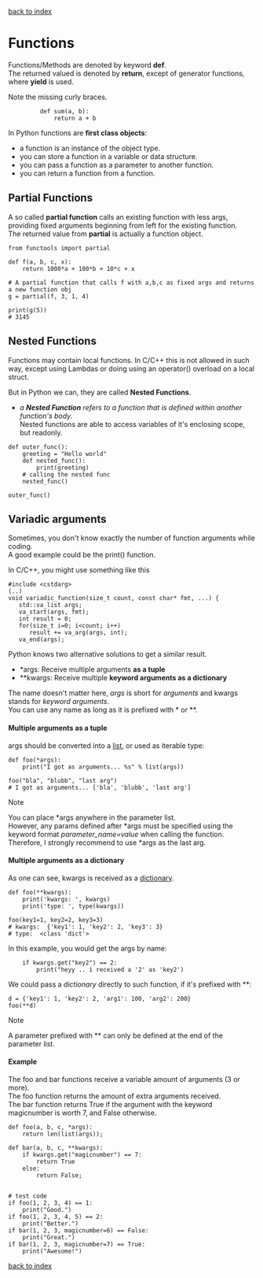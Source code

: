 [back to index](README.md)

# Functions

Functions/Methods are denoted by keyword **def**.  
The returned valued is denoted by **return**, except of generator functions, where **yield** is used.

Note the missing curly braces.
```
         def sum(a, b):
             return a + b
```

In Python functions are **first class objects**:
* a function is an instance of the object type.
* you can store a function in a variable or data structure.
* you can pass a function as a parameter to another function.
* you can return a function from a function.

## Partial Functions

A so called **partial function** calls an existing function with less args,
providing fixed arguments beginning from left for the existing function.  
The returned value from **partial** is actually a function object.
```
from functools import partial
 
def f(a, b, c, x):
    return 1000*a + 100*b + 10*c + x
 
# A partial function that calls f with a,b,c as fixed args and returns a new function obj
g = partial(f, 3, 1, 4)
 
print(g(5))
# 3145
```

## Nested Functions

Functions may contain local functions. In C/C++ this is not allowed in such way, except using Lambdas or doing using an operator() overload on a local struct.

But in Python we can, they are called **Nested Functions**.
* *a **Nested Function** refers to a function that is defined within another function's body.*  
Nested functions are able to access variables of it's enclosing scope, but readonly.

```
def outer_func():
    greeting = "Hello world"
    def nested_func():
        print(greeting)
    # calling the nested func
    nested_func()

outer_func()
```

## Variadic arguments

Sometimes, you don't know exactly the number of function arguments while coding.  
A good example could be the print() function.

In C/C++, you might use something like this
```
#include <cstdarg>
(..)
void variadic_function(size_t count, const char* fmt, ...) {
   std::va_list args;
   va_start(args, fmt);
   int result = 0;
   for(size_t i=0; i<count; i++)
      result += va_arg(args, int);
   va_end(args);
```

Python knows two alternative solutions to get a similar result.
* *args: Receive multiple arguments **as a tuple**
* **kwargs: Receive multiple **keyword arguments as a dictionary**

The name doesn't matter here, *args* is short for *arguments* and kwargs stands for *keyword arguments*.  
You can use any name as long as it is prefixed with * or **.

#### Multiple arguments as a tuple
args should be converted into a [list](VariablesAndTypes.md#Lists), or used as iterable type:
```
def foo(*args):
    print("I got as arguments... %s" % list(args))
    
foo("bla", "blubb", "last arg")
# I got as arguments... ['bla', 'blubb', 'last arg']
```
> [!NOTE]
> You can place *args anywhere in the parameter list.  
> However, any params defined after *args must be specified using the keyword format *parameter_name=value* when calling the function.
> Therefore, I strongly recommend to use *args as the last arg.


#### Multiple arguments as a dictionary

As one can see, kwargs is received as a [dictionary](VariablesAndTypes.md#Dictionaries).
```
def foo(**kwargs):
    print('kwargs: ', kwargs)
    print('type: ', type(kwargs))

foo(key1=1, key2=2, key3=3)
# kwargs:  {'key1': 1, 'key2': 2, 'key3': 3}
# type:  <class 'dict'>
```
In this example, you would get the args by name:
```
    if kwargs.get("key2") == 2:
        print("heyy .. i received a '2' as 'key2')
```

We could pass a *dictionary* directly to such function, if it's prefixed with **:
```
d = {'key1': 1, 'key2': 2, 'arg1': 100, 'arg2': 200}
foo(**d)
```
> [!NOTE]
> A parameter prefixed with ** can only be defined at the end of the parameter list.

#### Example

The foo and bar functions receive a variable amount of arguments (3 or more).  
The foo function returns the amount of extra arguments received.  
The bar function returns True if the argument with the keyword magicnumber is worth 7, and False otherwise.

```
def foo(a, b, c, *args):
    return len(list(args));

def bar(a, b, c, **kwargs):
    if kwargs.get("magicnumber") == 7:
        return True
    else:
        return False;


# test code
if foo(1, 2, 3, 4) == 1:
    print("Good.")
if foo(1, 2, 3, 4, 5) == 2:
    print("Better.")
if bar(1, 2, 3, magicnumber=6) == False:
    print("Great.")
if bar(1, 2, 3, magicnumber=7) == True:
    print("Awesome!")
```

[back to index](README.md)
